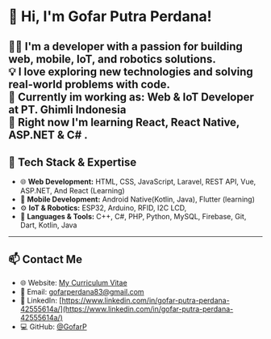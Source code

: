 # 👋 Hi, I'm Gofar Putra Perdana!

👨‍💻 I'm a developer with a passion for building web, mobile, IoT, and robotics solutions.  
💡 I love exploring new technologies and solving real-world problems with code.  
💼 Currently im working as: Web & IoT Developer at PT. Ghimli Indonesia  
🔬 Right now I'm learning React, React Native, ASP.NET & C# .
---

## 🚀 Tech Stack & Expertise

- 🌐 **Web Development:** HTML, CSS, JavaScript, Laravel, REST API, Vue, ASP.NET, And React (Learning)
- 📱 **Mobile Development:** Android Native(Kotlin, Java), Flutter (learning)  
- ⚙️ **IoT & Robotics:** ESP32, Arduino, RFID, I2C LCD,
- 🧠 **Languages & Tools:** C++, C#, PHP, Python, MySQL, Firebase, Git, Dart, Kotlin, Java

---


## 📫 Contact Me

- 🌐 Website: [My Curriculum Vitae](https://cv.gofarputraperdana.my.id/)  
- 📧 Email: gofarperdana83@gmail.com
- 💬 LinkedIn: [https://www.linkedin.com/in/gofar-putra-perdana-42555614a/](https://www.linkedin.com/in/gofar-putra-perdana-42555614a/)  
- 💻 GitHub: [@GofarP](https://github.com/GofarP)
